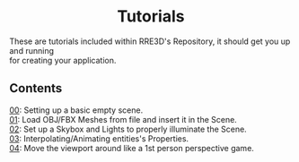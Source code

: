 <h1 align="center"><strong>Tutorials</strong></h1>
These are tutorials included within RRE3D's Repository, it should get you up and running<br>
for creating your application. <br>

## Contents
[00](00_CreateScene): Setting up a basic empty scene. <br>
[01](01_LoadingMeshes): Load OBJ/FBX Meshes from file and insert it in the Scene. <br>
[02](02_Lightning): Set up a Skybox and Lights to properly illuminate the Scene. <br>
[03](03_AnimateProperties): Interpolating/Animating entities's Properties. <br>
[04](04_ViewportMovement): Move the viewport around like a 1st person perspective game. <br>
